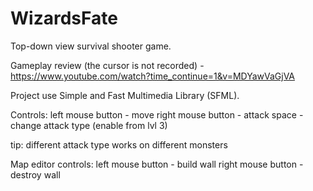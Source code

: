 # WizardsFate

Top-down view survival shooter game.

Gameplay review (the cursor is not recorded) - https://www.youtube.com/watch?time_continue=1&v=MDYawVaGjVA

Project use Simple and Fast Multimedia Library (SFML).

Controls:
left mouse button - move
right mouse button - attack
space - change attack type (enable from lvl 3)

tip: different attack type works on different monsters

Map editor controls:
left mouse button - build wall
right mouse button - destroy wall
